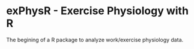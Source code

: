 # exPhysR - Exercise Physiology with R 
The begining of a R package to analyze work/exercise physiology data.  
